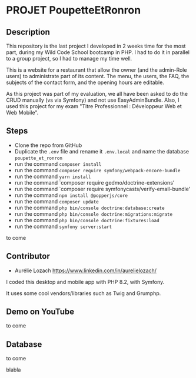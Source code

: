 # PROJET PoupetteEtRonron

## Description

This repository is the last project I developed in 2 weeks time for the most part, during my Wild Code School bootcamp in PHP. I had to do it in parallel to a group project, so I had to manage my time well.

This is a website for a restaurant that allow the owner (and the admin-Role users) to administrate part of its content.
The menu, the users, the FAQ, the subjects of the contact form, and the opening hours are editable.

As this project was part of my evaluation, we all have been asked to do the CRUD manually (vs via Symfony) and not use EasyAdminBundle.
Also, I used this project for my exam "Titre Professionnel : Développeur Web et Web Mobile". 

## Steps

- Clone the repo from GitHub
- Duplicate the `.env` file and rename it `.env.local` and name the database `poupette_et_ronron`
- run the command `composer install`
- run the command `composer require symfony/webpack-encore-bundle`
- run the command `yarn install`
- run the command `composer require gedmo/doctrine-extensions'
- run the command `composer require symfonycasts/verify-email-bundle'
- run the command `npm install @popperjs/core`
- run the command `composer update`
- run the command `php bin/console doctrine:database:create`
- run the command `php bin/console doctrine:migrations:migrate`
- run the command `php bin/console doctrine:fixtures:load`
- run the command `symfony server:start`

to come

## Contributor

- Aurélie Lozach          https://www.linkedin.com/in/aurelielozach/

I coded this desktop and mobile app with PHP 8.2, with Symfony.

It uses some cool vendors/libraries such as Twig and Grumphp.

## Demo on YouTube

to come

## Database

to come

blabla